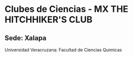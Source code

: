# Clubes de Ciencias - MX THE HITCHHIKER'S CLUB 

## Sede: Xalapa

Universidad Veracruzana: Facultad de Ciencias Quimicas


